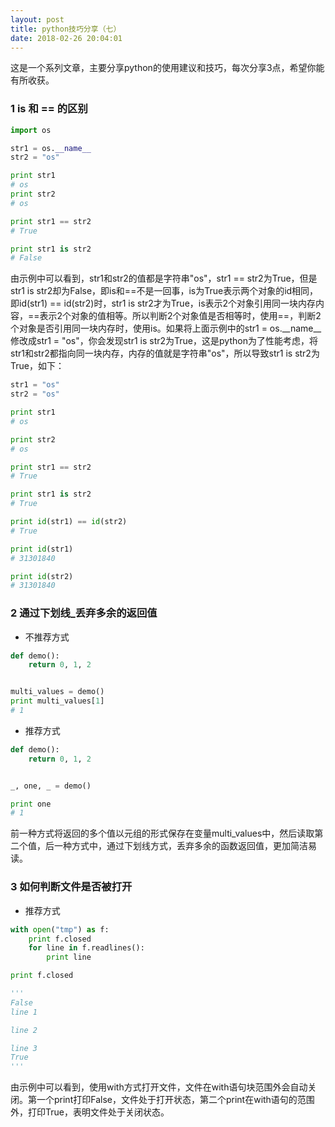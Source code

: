```yaml
---
layout: post
title: python技巧分享（七）
date: 2018-02-26 20:04:01
---
```


这是一个系列文章，主要分享python的使用建议和技巧，每次分享3点，希望你能有所收获。

### 1 is 和 == 的区别

```python
import os

str1 = os.__name__
str2 = "os"

print str1
# os
print str2
# os

print str1 == str2
# True

print str1 is str2
# False
```

由示例中可以看到，str1和str2的值都是字符串"os"，str1 == str2为True，但是str1 is str2却为False，即is和==不是一回事，is为True表示两个对象的id相同，即id(str1) == id(str2)时，str1 is str2才为True，is表示2个对象引用同一块内存内容，==表示2个对象的值相等。所以判断2个对象值是否相等时，使用==，判断2个对象是否引用同一块内存时，使用is。如果将上面示例中的str1 = os.__name__修改成str1 = "os"，你会发现str1 is str2为True，这是python为了性能考虑，将str1和str2都指向同一块内存，内存的值就是字符串"os"，所以导致str1 is str2为True，如下：

```python
str1 = "os"
str2 = "os"

print str1
# os

print str2
# os

print str1 == str2
# True

print str1 is str2
# True

print id(str1) == id(str2)
# True

print id(str1)
# 31301840

print id(str2)
# 31301840
```


### 2 通过下划线_丢弃多余的返回值

- 不推荐方式

```python
def demo():
    return 0, 1, 2


multi_values = demo()
print multi_values[1]
# 1
```

- 推荐方式

```python
def demo():
    return 0, 1, 2


_, one, _ = demo()

print one
# 1
```

前一种方式将返回的多个值以元组的形式保存在变量multi_values中，然后读取第二个值，后一种方式中，通过下划线方式，丢弃多余的函数返回值，更加简洁易读。

### 3 如何判断文件是否被打开

- 推荐方式

```python
with open("tmp") as f:
    print f.closed
    for line in f.readlines():
        print line

print f.closed

'''
False
line 1

line 2

line 3
True
'''
```

由示例中可以看到，使用with方式打开文件，文件在with语句块范围外会自动关闭。第一个print打印False，文件处于打开状态，第二个print在with语句的范围外，打印True，表明文件处于关闭状态。